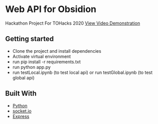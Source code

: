 # Web API for Obsidion
Hackathon Project For TOHacks 2020
[View Video Demonstration](https://www.youtube.com/watch?v=ki2QPCBCLu0)

## Getting started
- Clone the project and install dependencies
- Activate virtual environment
- run pip install -r requirements.txt
- run python app.py
- run testLocal.ipynb (to test local api) or run testGlobal.ipynb (to test global api)

## Built With

* [Python](https://ionicframework.com/docs/react) 
* [socket.io](https://socket.io/)
* [Express](https://expressjs.com/)
